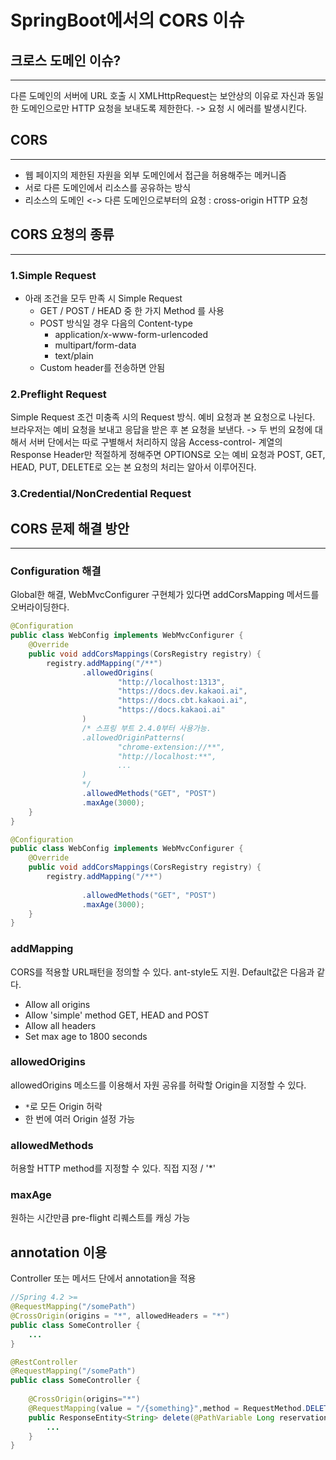# SpringBoot에서의 CORS 이슈

## 크로스 도메인 이슈?

---

다른 도메인의 서버에 URL 호출 시 XMLHttpRequest는 보안상의 이유로 자신과 동일한 도메인으로만 HTTP 요청을 보내도록 제한한다.
-> 요청 시 에러를 발생시킨다.

## CORS

---

- 웹 페이지의 제한된 자원을 외부 도메인에서 접근을 허용해주는 메커니즘
- 서로 다른 도메인에서 리소스를 공유하는 방식
- 리소스의 도메인 <-> 다른 도메인으로부터의 요청 : cross-origin HTTP 요청

## CORS 요청의 종류

---

### 1.Simple Request

- 아래 조건을 모두 만족 시 Simple Request
  - GET / POST / HEAD 중 한 가지 Method 를 사용
  - POST 방식일 경우 다음의 Content-type
    - application/x-www-form-urlencoded
    - multipart/form-data
    - text/plain
  - Custom header를 전송하면 안됨

### 2.Preflight Request

Simple Request 조건 미충족 시의 Request 방식. 예비 요청과 본 요청으로 나뉜다. 브라우저는 예비 요청을 보내고 응답을 받은 후 본 요청을
보낸다. -> 두 번의 요청에 대해서 서버 단에서는 따로 구별해서 처리하지 않음
Access-control- 계열의 Response Header만 적절하게 정해주면 OPTIONS로 오는 예비 요청과 POST, GET, HEAD, PUT, DELETE로 오는
본 요청의 처리는 알아서 이루어진다.

### 3.Credential/NonCredential Request

## CORS 문제 해결 방안

---

### Configuration 해결

Global한 해결, WebMvcConfigurer 구현체가 있다면 addCorsMapping 메서드를 오버라이딩한다.

```java
@Configuration
public class WebConfig implements WebMvcConfigurer {
    @Override
    public void addCorsMappings(CorsRegistry registry) {
        registry.addMapping("/**")
                .allowedOrigins(
                        "http://localhost:1313",
                        "https://docs.dev.kakaoi.ai",
                        "https://docs.cbt.kakaoi.ai",
                        "https://docs.kakaoi.ai"
                )
                /* 스프링 부트 2.4.0부터 사용가능.
                .allowedOriginPatterns(
                        "chrome-extension://**",
                        "http://localhost:**",
                        ...
                )
                */
                .allowedMethods("GET", "POST")
                .maxAge(3000);
    }
}
```

```java
@Configuration
public class WebConfig implements WebMvcConfigurer {
    @Override
    public void addCorsMappings(CorsRegistry registry) {
        registry.addMapping("/**")
                 
                .allowedMethods("GET", "POST")
                .maxAge(3000);
    }
}
```

### addMapping

CORS를 적용할 URL패턴을 정의할 수 있다. ant-style도 지원. Default값은 다음과 같다.

- Allow all origins
- Allow 'simple' method GET, HEAD and POST
- Allow all headers
- Set max age to 1800 seconds

### allowedOrigins

allowedOrigins 메소드를 이용해서 자원 공유를 허락할 Origin을 지정할 수 있다.

- `*`로 모든 Origin 허락
- 한 번에 여러 Origin 설정 가능

### allowedMethods

허용할 HTTP method를 지정할 수 있다. 직접 지정 / '*'

### maxAge

원하는 시간만큼 pre-flight 리퀘스트를 캐싱 가능

## annotation 이용

Controller 또는 메서드 단에서 annotation을 적용

```java
//Spring 4.2 >=
@RequestMapping("/somePath")
@CrossOrigin(origins = "*", allowedHeaders = "*")
public class SomeController {
    ...
}
```

```java
@RestController
@RequestMapping("/somePath")
public class SomeController {
 
    @CrossOrigin(origins="*")
    @RequestMapping(value = "/{something}",method = RequestMethod.DELETE)
    public ResponseEntity<String> delete(@PathVariable Long reservationNo) throws Exception{
        ...
    }
}
```
